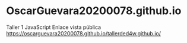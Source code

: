 # OscarGuevara20200078.github.io
Taller 1 JavaScript
Enlace vista pública https://oscarguevara20200078.github.io/tallerded4w.github.io/
